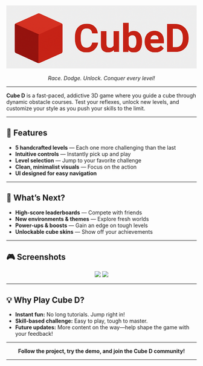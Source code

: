 <p align="center">
<!--   <img src="screenshots/cube-d-banner_920x430.png" alt="CubeD Banner" width="920" height="430"> -->
  <img src="screenshots/cube-d-banner_900x300.png" alt="CubeD Banner">
</p>

<p align="center">
  <i>Race. Dodge. Unlock. Conquer every level!</i>
</p>

---

**Cube D** is a fast-paced, addictive 3D game where you guide a cube through dynamic obstacle courses. Test your reflexes, unlock new levels, and customize your style as you push your skills to the limit.

---

## 🚀 Features

- **5 handcrafted levels** — Each one more challenging than the last
- **Intuitive controls** — Instantly pick up and play
- **Level selection** — Jump to your favorite challenge
- **Clean, minimalist visuals** — Focus on the action
- **UI designed for easy navigation**

---

## 🥇 What’s Next?

- **High-score leaderboards** — Compete with friends
- **New environments & themes** — Explore fresh worlds
- **Power-ups & boosts** — Gain an edge on tough levels
- **Unlockable cube skins** — Show off your achievements

---

## 🎮 Screenshots

<p align="center">
  <img src="screenshots/gameplay1.png" width="350"/>
  <img src="screenshots/gameplay2.png" width="350"/>
</p>

---

## 💡 Why Play Cube D?

- **Instant fun:** No long tutorials. Jump right in!
- **Skill-based challenge:** Easy to play, tough to master.
- **Future updates:** More content on the way—help shape the game with your feedback!

---

<p align="center">
  <b>Follow the project, try the demo, and join the Cube D community!</b>
</p>

---

<!-- Add links or badges here if you wish, e.g. "Play Now", "Wishlist", etc. -->

